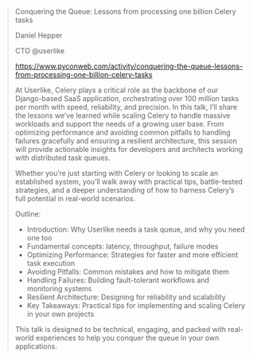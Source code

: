 > Conquering the Queue: Lessons from processing one billion Celery tasks
> 
> Daniel Hepper
> 
> CTO @userlike
> 
> https://www.pyconweb.com/activity/conquering-the-queue-lessons-from-processing-one-billion-celery-tasks
> 
> At Userlike, Celery plays a critical role as the backbone of our Django-based SaaS application, orchestrating over 100 million tasks per month with speed, reliability, and precision. In this talk, I’ll share the lessons we’ve learned while scaling Celery to handle massive workloads and support the needs of a growing user base. From optimizing performance and avoiding common pitfalls to handling failures gracefully and ensuring a resilient architecture, this session will provide actionable insights for developers and architects working with distributed task queues.
> 
> Whether you’re just starting with Celery or looking to scale an established system, you’ll walk away with practical tips, battle-tested strategies, and a deeper understanding of how to harness Celery’s full potential in real-world scenarios.
> 
> Outline:
> 
> * Introduction: Why Userlike needs a task queue, and why you need one too
> * Fundamental concepts: latency, throughput, failure modes
> * Optimizing Performance: Strategies for faster and more efficient task execution
> * Avoiding Pitfalls: Common mistakes and how to mitigate them
> * Handling Failures: Building fault-tolerant workflows and monitoring systems
> * Resilient Architecture: Designing for reliability and scalability
> * Key Takeaways: Practical tips for implementing and scaling Celery in your own projects
> 
> This talk is designed to be technical, engaging, and packed with real-world experiences to help you conquer the queue in your own applications.

